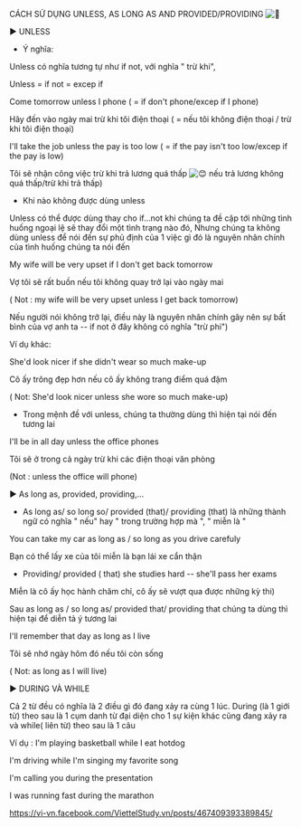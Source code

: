 CÁCH SỬ DỤNG UNLESS, AS LONG AS AND PROVIDED/PROVIDING ![🙂](https://static.xx.fbcdn.net/images/emoji.php/v9/t4c/1/16/1f642.png)

► UNLESS

- Ý nghĩa:

Unless có nghĩa tương tự như if not, với nghĩa " trừ khi",

Unless = if not = excep if

Come tomorrow unless I phone ( = if don't phone/excep if I phone)

Hãy đến vào ngày mai trừ khi tôi điện thoại ( = nếu tôi không điện thoại / trừ khi tôi điện thoại)

I'll take the job unless the pay is too low ( = if the pay isn't too low/excep if the pay is low)

Tôi sẽ nhận công việc trừ khi trả lương quá thấp ![😊](https://static.xx.fbcdn.net/images/emoji.php/v9/t7f/1/16/1f60a.png) nếu trả lương không quá thấp/trừ khi trả thấp)

- Khi nào không được dùng unless

Unless có thể được dùng thay cho if...not khi chúng ta đề cập tới những tình huống ngoại lệ sẽ thay đổi một tình trạng nào đó, Nhưng chúng ta không dùng unless để nói đến sự phủ định của 1 việc gì đó là nguyên nhân chính của tình huống chúng ta nói đến

My wife will be very upset if I don't get back tomorrow

Vợ tôi sẽ rất buồn nếu tôi không quay trở lại vào ngày mai

( Not : my wife will be very upset unless I get back tomorrow)

Nếu người nói không trở lại, điều này là nguyên nhân chính gây nên sự bất bình của vợ anh ta -- if not ở đây không có nghĩa "trừ phi")

Ví dụ khác:

She'd look nicer if she didn't wear so much make-up

Cô ấy trông đẹp hơn nếu cô ấy không trang điểm quá đậm

( Not: She'd look nicer unless she wore so much make-up)

- Trong mệnh đề với unless, chúng ta thường dùng thì hiện tại nói đến tương lai

I'll be in all day unless the office phones

Tôi sẽ ở trong cả ngày trừ khi các điện thoại văn phòng

(Not : unless the office will phone)

► As long as, provided, providing,...

- As long as/ so long so/ provided (that)/ providing (that) là những thành ngữ có nghĩa " nếu" hay " trong trường hợp mà ", " miễn là "

You can take my car as long as / so long as you drive carefuly

Bạn có thể lấy xe của tôi miễn là bạn lái xe cẩn thận

- Providing/ provided ( that) she studies hard -- she'll pass her exams

Miễn là cô ấy học hành chăm chỉ, cô ấy sẽ vượt qua được những kỳ thi)

Sau as long as / so long as/ provided that/ providing that chúng ta dùng thì hiện tại để diễn tả ý tương lai

I'll remember that day as long as I live

Tôi sẽ nhớ ngày hôm đó nếu tôi còn sống

( Not: as long as I will live)

► DURING VÀ WHILE

Cả 2 từ đều có nghĩa là 2 điều gì đó đang xảy ra cùng 1 lúc. During (là 1 giới từ) theo sau là 1 cụm danh từ đại diện cho 1 sự kiện khác cũng đang xảy ra và while( liên từ) theo sau là 1 câu

Ví dụ : I'm playing basketball while I eat hotdog

I'm driving while I'm singing my favorite song

I'm calling you during the presentation

I was running fast during the marathon


https://vi-vn.facebook.com/ViettelStudy.vn/posts/467409393389845/